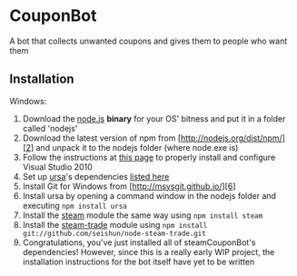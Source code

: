CouponBot
================
A bot that collects unwanted coupons and gives them to people who want them

Installation
------------
Windows:

1. Download the [node.js][1] **binary** for your OS' bitness and put it in a folder called 'nodejs'
2. Download the latest version of npm from [http://nodejs.org/dist/npm/][2] and unpack it to the nodejs folder (where node.exe is)
3. Follow the instructions at [this page][3] to properly install and configure Visual Studio 2010
4. Set up [ursa][4]'s dependencies [listed here][5]
5. Install Git for Windows from [http://msysgit.github.io/][6]
6. Install ursa by opening a command window in the nodejs folder and executing `npm install ursa`
7. Install the [steam][7] module the same way using `npm install steam`
8. Install the [steam-trade][8] module using `npm install git://github.com/seishun/node-steam-trade.git`
9. Congratulations, you've just installed all of steamCouponBot's dependencies! However, since this is a really early WIP project, the installation instructions for the bot itself have yet to be written

[0]: http://steamcommunity.com/id/dota2bot "Dota 2 Dispenser"
[1]: http://nodejs.org/download/ "Node.js download page"
[2]: http://nodejs.org/dist/npm/ "npm download page"
[3]: https://github.com/TooTallNate/node-gyp/wiki/Visual-Studio-2010-Setup "Visual Studio 2010 configuration"
[4]: https://github.com/Obvious/ursa "ursa module"
[5]: https://github.com/Obvious/ursa#testing "ursa module dependencies"
[6]: http://msysgit.github.io/ "git for windows"
[7]: https://github.com/seishun/node-steam "steam module"
[8]: https://github.com/seishun/node-steam-trade "steam trade module"
